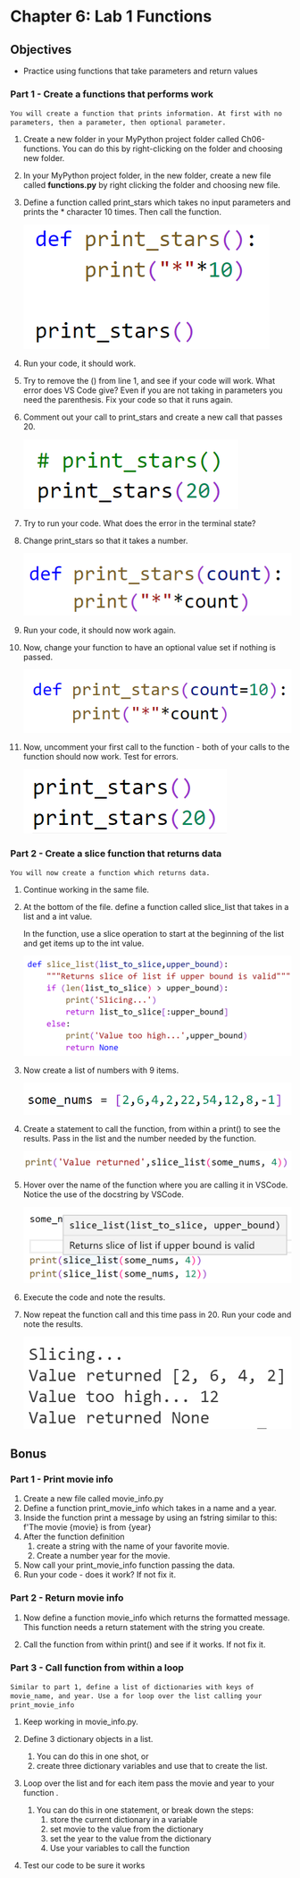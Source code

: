 # Chapter 6: Lab 1 Functions

## Objectives

* Practice using functions that take parameters and return values

### Part 1 - Create a functions that performs work

    You will create a function that prints information. At first with no parameters, then a parameter, then optional parameter.

1. Create a new folder in your MyPython project folder called Ch06-functions. You can do this by right-clicking on the folder and choosing new folder.

2. In your MyPython project folder, in the new folder, create a new file called **functions.py** by right clicking the folder and choosing new file.
   
3. Define a function called print_stars which takes no input parameters and prints the * character 10 times. Then call the function.

    ![function list slicer](../screenshots/1-print-stars.png)

4. Run your code, it should work.
   
5. Try to remove the () from line 1, and see if your code will work. What error does VS Code give? Even if you are not taking in parameters you need the parenthesis. Fix your code so that it runs again.
   
6. Comment out your call to print_stars and create a new call that passes 20. 

    ![function list slicer](../screenshots/1-comment-call.png)


7. Try to run your code. What does the error in the terminal state?
   
8. Change print_stars so that it takes a number.

    ![function list slicer](../screenshots/1-stars-num.png)

9. Run your code, it should now work again.

10. Now, change your function to have an optional value set if nothing is passed.

    ![function list slicer](../screenshots/1-default.png)


10. Now, uncomment your first call to the function - both of your calls to the function should now work. Test for errors.

    ![function list slicer](../screenshots/1-both-work.png)


### Part 2 - Create a slice function that returns data

    You will now create a function which returns data.

1.  Continue working in the same file. 
   
2.  At the bottom of the file. define a function called slice_list that takes in a list and a int value. 

    In the function, use a slice operation to start at the beginning of the list and get items up to the int value. 

    ![function list slicer](../screenshots/1-slice-function.png)


3.  Now create a list of numbers with 9 items. 

    ![function list slicer](../screenshots/1-nums.png)


4.  Create a statement to call the function, from within a print() to see the results. Pass in the list and the number needed by the function. 

    ![function list slicer](../screenshots/1-call-slice-4.png)
   
5.  Hover over the name of the function where you are calling it in VSCode. Notice the use of the docstring by VSCode.
   
    ![function list slicer](../screenshots/1-docstring.png)

6.  Execute the code and note the results.
   
7.  Now repeat the function call and this time pass in 20. Run your code and note the results.

    ![function list slicer](../screenshots/1-value-returned.png)

## Bonus

### Part 1 - Print movie info

1. Create a new file called movie_info.py
2. Define a function print_movie_info which  takes in a name and a year.
3. Inside the function print a message by using an fstring similar to this: f'The movie {movie} is from {year}
4. After the function definition
   1. create a string with the name of your favorite movie.
   2. Create a number year for the movie. 
5. Now call your print_movie_info function passing the data. 
6. Run your code - does it work? If not fix it.
   

### Part 2 - Return movie info

1. Now define a function movie_info which returns the formatted message. This function needs a return statement with the string you create.
   
2. Call the function from within print() and see if it works. If not fix it.


### Part 3 - Call function from within a loop

    Similar to part 1, define a list of dictionaries with keys of movie_name, and year. Use a for loop over the list calling your print_movie_info

1.  Keep working in movie_info.py.
   
2.  Define 3 dictionary objects in a list.
    1.  You can do this in one shot, or 
    2.  create three dictionary variables and use that to create the list.
   
3.  Loop over the list and for each item pass the movie and year to your function . 
    1.  You can do this in one statement, or break down the steps:
        1. store the current dictionary in a variable
        2. set movie to the value from the dictionary 
        3. set the year to the value from the dictionary
        4. Use your variables to call the function
   
1. Test our code to be sure it works